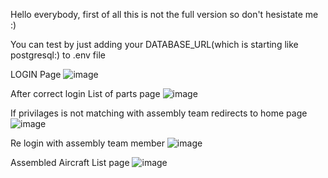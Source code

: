 Hello everybody, first of all this is not the full version so don't hesistate me :)

You can test by just adding your DATABASE_URL(which is starting like postgresql:) to .env file

LOGIN Page
![image](https://github.com/user-attachments/assets/2fee42ab-cf93-4a78-8770-25893edd12f9)

After correct login List of parts page
![image](https://github.com/user-attachments/assets/14cf6e55-3115-4504-afc3-24fbf291c14b)

If privilages is not matching with assembly team redirects to home page
![image](https://github.com/user-attachments/assets/ebec16a6-63fa-4775-89e4-f955f68c8fb7)

Re login with assembly team member
![image](https://github.com/user-attachments/assets/4ef44b7d-f934-4c8a-8240-c0f7103f63f8)

Assembled Aircraft List page
![image](https://github.com/user-attachments/assets/e2e3a7f8-f6cd-4019-bbfe-e91ccb2150f1)

